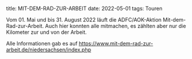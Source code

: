 title: MIT-DEM-RAD-ZUR-ARBEIT
date: 2022-05-01
tags: Touren

Vom 01. Mai und bis 31. August 2022 läuft die ADFC/AOK-Aktion Mit-dem-Rad-zur-Arbeit. Auch hier konnten alle mitmachen, es zählten aber nur die Kilometer zur und von der Arbeit.

Alle Informationen gab es auf <https://www.mit-dem-rad-zur-arbeit.de/niedersachsen/index.php>